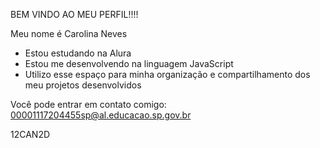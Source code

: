 BEM VINDO AO MEU PERFIL!!!!

Meu nome é Carolina Neves 

- Estou estudando na Alura
- Estou me desenvolvendo na linguagem JavaScript
- Utilizo esse espaço para minha organização e compartilhamento dos meu projetos desenvolvidos

Você pode entrar em contato comigo:
00001117204455sp@al.educacao.sp.gov.br

12CAN2D
